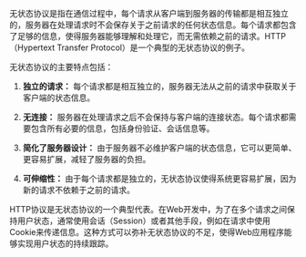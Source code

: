 无状态协议是指在通信过程中，每个请求从客户端到服务器的传输都是相互独立的，服务器在处理请求时不会保存关于之前请求的任何状态信息。每个请求都包含了足够的信息，使得服务器能够理解和处理它，而无需依赖之前的请求。HTTP（Hypertext Transfer Protocol）是一个典型的无状态协议的例子。

无状态协议的主要特点包括：

1. **独立的请求：** 每个请求都是相互独立的，服务器无法从之前的请求中获取关于客户端的状态信息。

2. **无连接：** 服务器在处理请求之后不会保持与客户端的连接状态。每个请求都需要包含所有必要的信息，包括身份验证、会话信息等。

3. **简化了服务器设计：** 由于服务器不必维护客户端的状态信息，它可以更简单、更容易扩展，减轻了服务器的负担。

4. **可伸缩性：** 由于每个请求都是独立的，无状态协议使得系统更容易扩展，因为新的请求不依赖于之前的请求。

HTTP协议是无状态协议的一个典型代表。在Web开发中，为了在多个请求之间保持用户状态，通常使用会话（Session）或者其他手段，例如在请求中使用Cookie来传递信息。这种方式可以弥补无状态协议的不足，使得Web应用程序能够实现用户状态的持续跟踪。